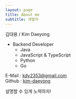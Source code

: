 ```yaml
---
layout: page
title: About me
subtitle: 개발자
---
```


김대용 / Kim Daeyong  

* Backend Developer
    * Java
    * JavaScript & TypeScript
    * Python
    * Go

E-Mail : <kdy2353@gmail.com>  
Github : [kim-daeyong](https://github.com/kim-daeyong)
  
설명할 수 있게 노력하자!

<!-- ![https://www.azquotes.com/quote/1070806](https://user-images.githubusercontent.com/45562285/184109843-14ed8e7f-e9a5-4d4d-b946-0109be488faf.jpeg) -->

<!-- ![img](https://user-images.githubusercontent.com/45562285/126071086-21d3f9c6-22bf-4147-848e-a6515f17014e.jpg) -->




